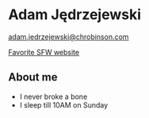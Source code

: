 # Adam Jędrzejewski

adam.jedrzejewski@chrobinson.com

[Favorite SFW website](https://regex101.com/)

## About me
- I never broke a bone
- I sleep till 10AM on Sunday
